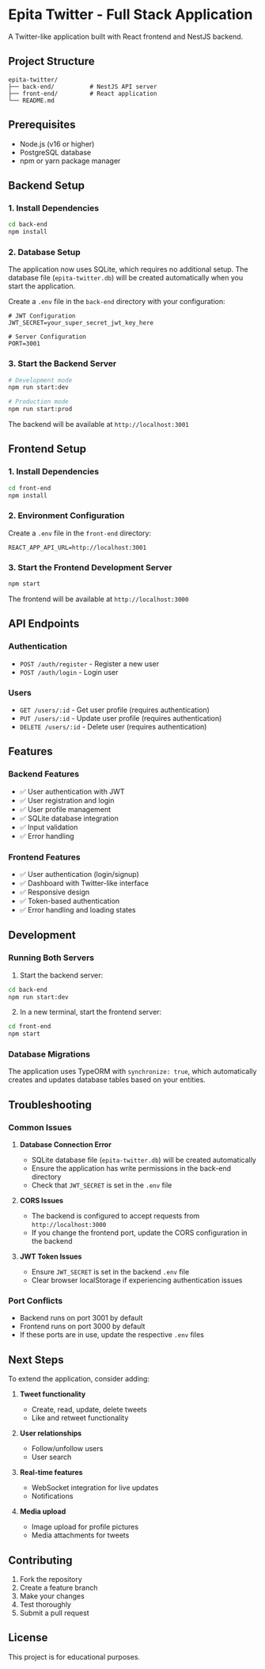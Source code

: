 # Epita Twitter - Full Stack Application

A Twitter-like application built with React frontend and NestJS backend.

## Project Structure

```
epita-twitter/
├── back-end/          # NestJS API server
├── front-end/         # React application
└── README.md
```

## Prerequisites

- Node.js (v16 or higher)
- PostgreSQL database
- npm or yarn package manager

## Backend Setup

### 1. Install Dependencies

```bash
cd back-end
npm install
```

### 2. Database Setup

The application now uses SQLite, which requires no additional setup. The database file (`epita-twitter.db`) will be created automatically when you start the application.

Create a `.env` file in the `back-end` directory with your configuration:

```env
# JWT Configuration
JWT_SECRET=your_super_secret_jwt_key_here

# Server Configuration
PORT=3001
```

### 3. Start the Backend Server

```bash
# Development mode
npm run start:dev

# Production mode
npm run start:prod
```

The backend will be available at `http://localhost:3001`

## Frontend Setup

### 1. Install Dependencies

```bash
cd front-end
npm install
```

### 2. Environment Configuration

Create a `.env` file in the `front-end` directory:

```env
REACT_APP_API_URL=http://localhost:3001
```

### 3. Start the Frontend Development Server

```bash
npm start
```

The frontend will be available at `http://localhost:3000`

## API Endpoints

### Authentication
- `POST /auth/register` - Register a new user
- `POST /auth/login` - Login user

### Users
- `GET /users/:id` - Get user profile (requires authentication)
- `PUT /users/:id` - Update user profile (requires authentication)
- `DELETE /users/:id` - Delete user (requires authentication)

## Features

### Backend Features
- ✅ User authentication with JWT
- ✅ User registration and login
- ✅ User profile management
- ✅ SQLite database integration
- ✅ Input validation
- ✅ Error handling

### Frontend Features
- ✅ User authentication (login/signup)
- ✅ Dashboard with Twitter-like interface
- ✅ Responsive design
- ✅ Token-based authentication
- ✅ Error handling and loading states

## Development

### Running Both Servers

1. Start the backend server:
```bash
cd back-end
npm run start:dev
```

2. In a new terminal, start the frontend server:
```bash
cd front-end
npm start
```

### Database Migrations

The application uses TypeORM with `synchronize: true`, which automatically creates and updates database tables based on your entities.

## Troubleshooting

### Common Issues

1. **Database Connection Error**
   - SQLite database file (`epita-twitter.db`) will be created automatically
   - Ensure the application has write permissions in the back-end directory
   - Check that `JWT_SECRET` is set in the `.env` file

2. **CORS Issues**
   - The backend is configured to accept requests from `http://localhost:3000`
   - If you change the frontend port, update the CORS configuration in the backend

3. **JWT Token Issues**
   - Ensure `JWT_SECRET` is set in the backend `.env` file
   - Clear browser localStorage if experiencing authentication issues

### Port Conflicts

- Backend runs on port 3001 by default
- Frontend runs on port 3000 by default
- If these ports are in use, update the respective `.env` files

## Next Steps

To extend the application, consider adding:

1. **Tweet functionality**
   - Create, read, update, delete tweets
   - Like and retweet functionality

2. **User relationships**
   - Follow/unfollow users
   - User search

3. **Real-time features**
   - WebSocket integration for live updates
   - Notifications

4. **Media upload**
   - Image upload for profile pictures
   - Media attachments for tweets

## Contributing

1. Fork the repository
2. Create a feature branch
3. Make your changes
4. Test thoroughly
5. Submit a pull request

## License

This project is for educational purposes. 
